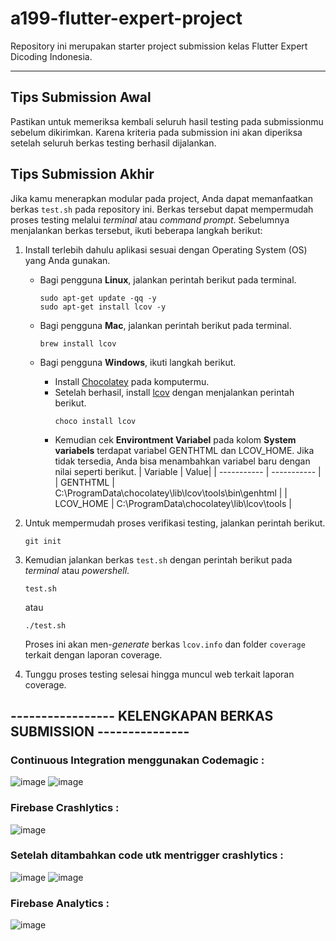# a199-flutter-expert-project

Repository ini merupakan starter project submission kelas Flutter Expert Dicoding Indonesia.

---

## Tips Submission Awal

Pastikan untuk memeriksa kembali seluruh hasil testing pada submissionmu sebelum dikirimkan. Karena kriteria pada submission ini akan diperiksa setelah seluruh berkas testing berhasil dijalankan.


## Tips Submission Akhir

Jika kamu menerapkan modular pada project, Anda dapat memanfaatkan berkas `test.sh` pada repository ini. Berkas tersebut dapat mempermudah proses testing melalui *terminal* atau *command prompt*. Sebelumnya menjalankan berkas tersebut, ikuti beberapa langkah berikut:
1. Install terlebih dahulu aplikasi sesuai dengan Operating System (OS) yang Anda gunakan.
    - Bagi pengguna **Linux**, jalankan perintah berikut pada terminal.
        ```
        sudo apt-get update -qq -y
        sudo apt-get install lcov -y
        ```
    
    - Bagi pengguna **Mac**, jalankan perintah berikut pada terminal.
        ```
        brew install lcov
        ```
    - Bagi pengguna **Windows**, ikuti langkah berikut.
        - Install [Chocolatey](https://chocolatey.org/install) pada komputermu.
        - Setelah berhasil, install [lcov](https://community.chocolatey.org/packages/lcov) dengan menjalankan perintah berikut.
            ```
            choco install lcov
            ```
        - Kemudian cek **Environtment Variabel** pada kolom **System variabels** terdapat variabel GENTHTML dan LCOV_HOME. Jika tidak tersedia, Anda bisa menambahkan variabel baru dengan nilai seperti berikut.
            | Variable | Value|
            | ----------- | ----------- |
            | GENTHTML | C:\ProgramData\chocolatey\lib\lcov\tools\bin\genhtml |
            | LCOV_HOME | C:\ProgramData\chocolatey\lib\lcov\tools |
        
2. Untuk mempermudah proses verifikasi testing, jalankan perintah berikut.
    ```
    git init
    ```
3. Kemudian jalankan berkas `test.sh` dengan perintah berikut pada *terminal* atau *powershell*.
    ```
    test.sh
    ```
    atau
    ```
    ./test.sh
    ```
    Proses ini akan men-*generate* berkas `lcov.info` dan folder `coverage` terkait dengan laporan coverage.
4. Tunggu proses testing selesai hingga muncul web terkait laporan coverage.

## ----------------- KELENGKAPAN BERKAS SUBMISSION ---------------


### Continuous Integration menggunakan Codemagic :
![image](https://user-images.githubusercontent.com/98727707/198863051-84e3ca54-3819-413d-a0f4-c292b0e1f374.png)
![image](https://user-images.githubusercontent.com/98727707/198863199-203ddd94-6930-4914-9ebe-5f89f71eca37.png)

### Firebase Crashlytics : 
![image](https://user-images.githubusercontent.com/98727707/198862874-adc5e3fd-697b-47fe-b142-ca35bbf5a1ff.png)

### Setelah ditambahkan code utk mentrigger crashlytics :
![image](https://user-images.githubusercontent.com/98727707/198862934-dd163001-a429-43dd-b7f2-bace433b7bb2.png)
![image](https://user-images.githubusercontent.com/98727707/198862969-0ef3f4ab-e139-4b6e-93fb-8e094b48d873.png)

### Firebase Analytics :
![image](https://user-images.githubusercontent.com/98727707/198863021-355e7dcf-80cd-48f9-8965-1bfe633a92b3.png)



